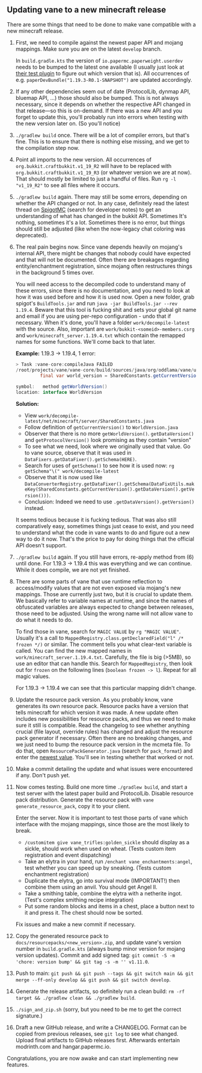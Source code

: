 ## Updating vane to a new minecraft release

There are some things that need to be done
to make vane compatible with a new minecraft release.

1. First, we need to compile against the newest paper API and mojang mappings.
   Make sure you are on the latest `develop` branch.

   In `build.gradle.kts` the version of `io.papermc.paperweight.userdev` needs to be bumped
   to the latest one available (I usually just look at [their test plugin](https://github.com/PaperMC/paperweight-test-plugin/blob/master/build.gradle.kts)
   to figure out which version that is). All occurrences of e.g. `paperDevBundle("1.19.3-R0.1-SNAPSHOT")`
   are updated accordingly.

2. If any other dependencies seem out of date (ProtocolLib, dynmap API, bluemap API, ...)
   those should also be bumped. This is not always necessary, since it depends on whether the
   respective API changed in that release—so this is on-demand. If there was a new API and
   you forget to update this, you'll probably run into errors when testing with the new version
   later on. (So you'll notice)

3. `./gradlew build` once.
   There will be a lot of compiler errors, but that's fine.
   This is to ensure that there is nothing else missing, and we get to the compilation step now.

4. Point all imports to the new version. All occurrences of `org.bukkit.craftbukkit.v1_19_R2`
   will have to be replaced with `org.bukkit.craftbukkit.v1_19_R3` (or whatever version we are at now).
   That should mostly be limited to just a handful of files. Run `rg -l "v1_19_R2"` to see all files
   where it occurs.

5. `./gradlew build` again. There may still be some errors, depending on whether the API changed or not.
   In any case, definitely read the latest thread on [SpigotMC](https://www.spigotmc.org/) (search for developer notes) to get
   an understanding of what has changed in the bukkit API. Sometimes It's nothing, sometimes it's a lot.
   Sometimes there is no error, but things should still be adjusted (like when the now-legacy chat coloring was deprecated).

6. The real pain begins now. Since vane depends heavily on mojang's internal API, there might
   be changes that nobody could have expected and that will not be documented. Often there
   are breakages regarding entity/enchantment registration, since mojang often restructures things
   in the background 5 times over.

   You will need access to the decompiled code to understand many of these errors,
   since there is no documentation, and you need to look at how it was used before and how it is used now.
   Open a new folder, grab spigot's `BuildTools.jar` and run `java -jar BuildTools.jar --rev 1.19.4`.
   Beware that this tool is fucking shit and sets your global git name and email if you are using per-repo
   configuration - undo that if necessary. When it's done, you'll have a folder `work/decompile-latest`
   with the source. Also, important are `work/bukkit-<someid>-members.csrg` and `work/minecraft_server.1.19.4.txt`
   which contain the remapped names for some functions. We'll come back to that later.

   **Example:** 1.19.3 -> 1.19.4, 1 error:

   ```java
   > Task :vane-core:compileJava FAILED
   /root/projects/vane/vane-core/build/sources/java/org/oddlama/vane/util/Nms.java:143: error: cannot find symbol
   			final var world_version = SharedConstants.getCurrentVersion().getWorldVersion();
   																			^
   symbol:   method getWorldVersion()
   location: interface WorldVersion
   ```

   **Solution:**

   - View `work/decompile-latest/net/minecraft/server/SharedConstants.java`
   - Follow definition of `getCurrentVersion()` to `WorldVersion.java`
   - Observer that there is no more `getWorldVersion()`.
     `getDataVersion()` and `getProtocolVersion()` look promising as they contain "version"
   - To see what we need, look where we originally used that value.
     Go to vane source,
     observe that it was used in `DataFixers.getDataFixer().getSchema(HERE)`.
   - Search for uses of `getSchema()` to see how it is used now: `rg getSchema"\(" work/decompile-latest`
   - Observe that it is now used like `DataConverterRegistry.getDataFixer().getSchema(DataFixUtils.makeKey(SharedConstants.getCurrentVersion().getDataVersion().getVersion()))`.
   - Conclusion: Indeed we need to use `.getDataVersion().getVersion()` instead.

   It seems tedious because it is fucking tedious.
   That was also still comparatively easy,
   sometimes things just cease to exist, and you need to understand what the code in vane
    wants to do and figure out a new way to do it now.
   That's the price to pay for doing
   things that the official API doesn't support.

7. `./gradlew build` again. If you still have errors, re-apply method from (6) until done.
   For 1.19.3 -> 1.19.4 this was everything and we can continue. While it does compile,
   we are not yet finished.

8. There are some parts of vane that use runtime reflection to access/modify values that
   are not even exposed via mojang's new mappings. Those are currently just two, but it is crucial
   to update them. We basically refer to variable names at runtime, and since the names of
   obfuscated variables are always expected to change between releases, those need to be adjusted.
   Using the wrong name will not allow vane to do what it needs to do.

   To find those in vane, search for `MAGIC VALUE` by `rg "MAGIC VALUE"`. Usually it's a call
   to `MappedRegistry.class.getDeclaredField("l" /* frozen */)` or similar. The comment tells you what clear-text
   variable is called. You can find the new mapped names in `work/minecraft_server.1.19.4.txt`.
   Carefully, the file is big (>5MB), so use an editor that can handle this.
   Search for `MappedRegistry`, then look out for `frozen` on the following lines (`boolean frozen -> l`).
   Repeat for all magic values.

   For 1.19.3 -> 1.19.4 we can see that this particular mapping didn't change.

9. Update the resource pack version.
   As you probably know, vane generates its own resource pack.
   Resource packs have a version that tells minecraft for which version it was made.
   A new update
   often includes new possibilities for resource packs, and thus we need to make sure it still is
   compatible.
   Read the changelog to see whether anything crucial (file layout, override rules)
   has changed and adjust the resource pack generator if necessary.
   Often there are no breaking changes,
   and we just need to bump the resource pack version in the mcmeta file.
   To do that,
   open `ResourcePackGenerator.java` (search for `pack_format`)
   and enter the [newest value](https://minecraft.wiki/w/Pack_format).
   You'll see in testing whether that worked or not.

10. Make a commit detailing the update and what issues were encountered if any.
    Don't push yet.

11. Now comes testing.
    Build one more time `./gradlew build`, and start a test server
    with the latest paper build and ProtocolLib.
    Disable resource pack distribution.
	Generate the resource pack with `vane generate_resource_pack`, copy it to your client.

	Enter the server. Now it is important to test those parts of vane which interface with
	the mojang mappings, since those are the most likely to break.

    - `/customitem give vane_trifles:golden_sickle` should display as a sickle, should work when used on wheat. (Tests custom item registration and event dispatching)
    - Take an elytra in your hand, run `/enchant vane_enchantments:angel`, test whether you can speed up by sneaking. (Tests custom enchantment registration)
    - Duplicate the elytra, go into survival mode (IMPORTANT!) then combine them using an anvil. You should get Angel II.
	- Take a smithing table, combine the elytra with a netherite ingot. (Test's complex smithing recipe integration)
    - Put some random blocks and items in a chest, place a button next to it and press it. The chest should now be sorted.

    Fix issues and make a new commit if necessary.

12. Copy the generated resource pack to `docs/resourcepacks/<new_version>.zip`, and update
	vane's version number in `build.gradle.kts` (always bump minor version for mojang version updates).
	Commit and add signed tag: `git commit -S -m 'chore: version bump' && git tag -s -m '' v1.11.0`.

13. Push to main: `git push && git push --tags && git switch main && git merge --ff-only develop && git push && git switch develop`.

14. Generate the release artifacts, so definitely run a clean build: `rm -rf target && ./gradlew clean && ./gradlew build`.

15. `./sign_and_zip.sh` (sorry, but you need to be me to get the correct signature.)

16. Draft a new GitHub release, and write a CHANGELOG.
    Format can be copied from previous releases,
    see `git log` to see what changed.
    Upload final artifacts to GitHub releases first.
	Afterwards entertain modrinth.com and hangar.papermc.io.

Congratulations, you are now awake and can start implementing new features.
